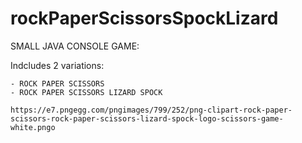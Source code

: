 # rockPaperScissorsSpockLizard

SMALL JAVA CONSOLE GAME:

Indcludes 2 variations:

    - ROCK PAPER SCISSORS
    - ROCK PAPER SCISSORS LIZARD SPOCK
    
    https://e7.pngegg.com/pngimages/799/252/png-clipart-rock-paper-scissors-rock-paper-scissors-lizard-spock-logo-scissors-game-white.pngo
